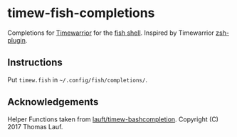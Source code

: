 # timew-fish-completions
Completions for [Timewarrior](https://timewarrior.net/) for the [fish shell](https://fishshell.com/). Inspired by Timewarrior [zsh-plugin](https://github.com/svenXY/timewarrior).

## Instructions
Put `timew.fish` in `~/.config/fish/completions/`.


## Acknowledgements
Helper Functions taken from [lauft/timew-bashcompletion](https://github.com/lauft/timew-bashcompletion). Copyright (C) 2017 Thomas Lauf.


